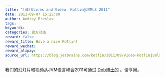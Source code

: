 ```yaml
---
title: "[译]Slides and Video: Kotlin@JVMLS 2011"
date: 2011-09-07 15:25:00
author: Andrey Breslav
tags:
keywords:
categories: 官方动态
reward: false
reward_title: Have a nice Kotlin!
reward_wechat:
reward_alipay:
source_url: https://blog.jetbrains.com/kotlin/2011/09/video-kotlinjvmls-2011/
---
```


我们的幻灯片和视频从JVM语言峰会2011可通过 [Dob博士的](http://drdobbs.com/java/231500204) 。请享用。
